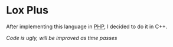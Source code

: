 # Lox Plus

After implementing this language in [PHP](https://github.com/minirop/plox), I decided to do it in C++.

*Code is ugly, will be improved as time passes*
